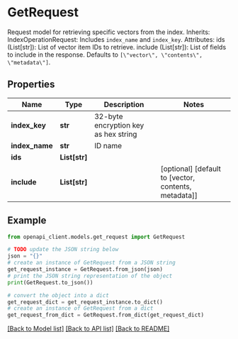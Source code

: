 # GetRequest

Request model for retrieving specific vectors from the index.  Inherits:     IndexOperationRequest: Includes `index_name` and `index_key`.  Attributes:     ids (List[str]): List of vector item IDs to retrieve.     include (List[str]): List of fields to include in the response.          Defaults to `[\"vector\", \"contents\", \"metadata\"]`.

## Properties

Name | Type | Description | Notes
------------ | ------------- | ------------- | -------------
**index_key** | **str** | 32-byte encryption key as hex string | 
**index_name** | **str** | ID name | 
**ids** | **List[str]** |  | 
**include** | **List[str]** |  | [optional] [default to [vector, contents, metadata]]

## Example

```python
from openapi_client.models.get_request import GetRequest

# TODO update the JSON string below
json = "{}"
# create an instance of GetRequest from a JSON string
get_request_instance = GetRequest.from_json(json)
# print the JSON string representation of the object
print(GetRequest.to_json())

# convert the object into a dict
get_request_dict = get_request_instance.to_dict()
# create an instance of GetRequest from a dict
get_request_from_dict = GetRequest.from_dict(get_request_dict)
```
[[Back to Model list]](../README.md#documentation-for-models) [[Back to API list]](../README.md#documentation-for-api-endpoints) [[Back to README]](../README.md)


